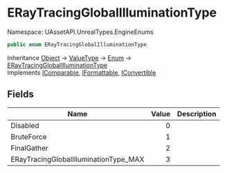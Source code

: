 # ERayTracingGlobalIlluminationType

Namespace: UAssetAPI.UnrealTypes.EngineEnums

```csharp
public enum ERayTracingGlobalIlluminationType
```

Inheritance [Object](https://docs.microsoft.com/en-us/dotnet/api/system.object) → [ValueType](https://docs.microsoft.com/en-us/dotnet/api/system.valuetype) → [Enum](https://docs.microsoft.com/en-us/dotnet/api/system.enum) → [ERayTracingGlobalIlluminationType](./uassetapi.unrealtypes.engineenums.eraytracingglobalilluminationtype.md)<br>
Implements [IComparable](https://docs.microsoft.com/en-us/dotnet/api/system.icomparable), [IFormattable](https://docs.microsoft.com/en-us/dotnet/api/system.iformattable), [IConvertible](https://docs.microsoft.com/en-us/dotnet/api/system.iconvertible)

## Fields

| Name | Value | Description |
| --- | --: | --- |
| Disabled | 0 |  |
| BruteForce | 1 |  |
| FinalGather | 2 |  |
| ERayTracingGlobalIlluminationType_MAX | 3 |  |
